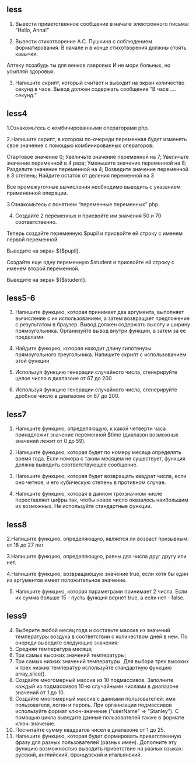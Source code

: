 ## less
1. Вывести приветственное сообщение в начале электронного письма: “Hello, Anna!”

2. Вывести стихотворение А.С. Пушкина с соблюдением форматирования. В начале и в конце стихотворения должны стоять кавычки.

  Аптеку позабудь ты для венков лавровых
  И не мори больных, но усыпляй здоровых.

3. Напишите скрипт, который считает и выводит на экран количество секунд в часе.
Вывод должен содержать сообщение “В часе …. секунд.”

## less4
1.Ознакомьтесь с комбинированными операторами php.

2.Напишите скрипт, в котором по-очереди переменная будет
изменять свое значение с помощью комбинированных
операторов:

Стартовое значение 0;
Увеличьте значение переменной на 7;
Увеличьте значение переменной в 4 раза;
Уменьшите значение переменной на 8;
Разделите значение переменной на 4;
Возведите значение переменной в 3 степень;
Найдите остаток от деления переменной на 3
 
Все промежуточные вычисления необходимо выводить с указанием
примененной операции.

3.Ознакомьтесь с понятием “переменные переменных” php.

4. Создайте 2 переменных и присвойте им значения 50 и 70
соответственно.

Теперь создайте переменную $pupil и присвойте ей строку с именем первой переменной.

Выведите на экран ${$pupil}.

Создайте еще одну переменную $student и присвойте ей строку с именем второй переменной.

Выведите на экран ${$student}.

## less5-6
3. Напишите функцию, которая принимает два аргумента, выполняет вычисление с их использованием, а затем возвращает 
предложение с результатом в браузер. Вывод должен содержать высоту и ширину прямоугольника. Организуйте вывод внутри функции, а затем 
за ее пределами.

4. Найдите функцию, которая находит длину гипотенузы прямоугольного треугольника. Напишите скрипт с использованием этой функции

5. Используя функцию генерации случайного числа, сгенерируйте целое число в диапазоне от 67 до 200

6. Используя функцию генерации случайного числа, сгенерируйте дробное число в диапазоне от 67 до 200.

## less7
1. Напишите функцию, определяющую, к какой четверти часа принадлежит значение переменной $time 
(диапазон возможных значений лежит от 0 до 59).

2. Напишите функцию, которая будет по номеру месяца определять время года. Если номера с таким месяцем не существует, 
функция должна выводить соответствующее сообщение.

3. Напишите функцию, которая будет возвращать квадрат числа, если оно четное, и его кубическую степень в противном случае.

4. Напишите функцию, которая в данном трехзначном числе переставляет цифры так, чтобы новое число оказалось наибольшим из возможных. 
Не используйте стандартные функции.

## less8
2.Напишите функцию, определяющую, является ли возраст призывным. от 18 до 27 лет

3.Напишите функцию, определяющую, равны два числа друг другу или нет.

4.Напишите функцию, возвращающую значение true, если хотя бы один из аргументов имеет положительное значение.

5. Напишите функцию, которая параметрами принимает 2 числа. Если их сумма больше 15 - пусть функция вернет true, а если нет - false.

## less9
4. Выберите любой месяц года и составьте массив из значений температуры воздуха в соответствии с количеством дней в нем.
По очереди выведите следующие значения:
5. Средняя температура месяца;
6. Три самых высоких значений температуры;
7. Три самых низких значений температуры.
Для выбора трех высоких и трех низких температур используйте стандартную функцию array_slice().
8. Создайте многомерный массив из 10 подмассивов. 
Заполните каждый из подмассивов 10-ю случайными числами в диапазоне значений от 1 до 10.
9. Создайте многомерный массив с данными пользователей: имя пользователя, логин и пароль. 
При организации подмассивов используйте формат ключ-значение ("userName" => "Stanley"). 
С помощью цикла выведите данные пользователей также в формате ключ-значение.
10. Посчитайте сумму квадратов чисел в диапазоне от 1 до 25.
11. Напишите функцию, которая будет формировать приветственную фразу для разных пользователей (разных имен). 
Дополните эту функцию возможностью выводить приветствие на разных языках: русский, английский, французский и итальянский.
